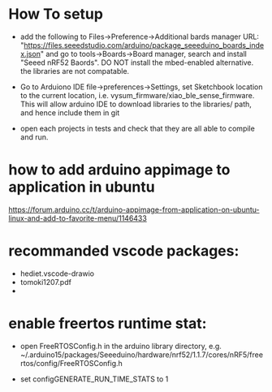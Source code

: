 # How To setup

- add the following to Files->Preference->Additional bards manager URL:
"https://files.seeedstudio.com/arduino/package_seeeduino_boards_index.json"
and go to tools->Boards->Board manager, search and install "Seeed nRF52 Baords". DO NOT install the mbed-enabled alternative. the libraries are not compatable. 

- Go to Arduiono IDE file->preferences->Settings, set Sketchbook location to the current location, i.e. vysum_firmware/xiao_ble_sense_firmware. This will allow arduino IDE to download libraries to the libraries/ path, and hence include them in git

- open each projects in tests and check that they are all able to compile and run.

# how to add arduino appimage to application in ubuntu
https://forum.arduino.cc/t/arduino-appimage-from-application-on-ubuntu-linux-and-add-to-favorite-menu/1146433

# recommanded vscode packages:
- hediet.vscode-drawio
- tomoki1207.pdf
- 

# enable freertos runtime stat:
- open FreeRTOSConfig.h in the arduino library directory, 
e.g. ~/.arduino15/packages/Seeeduino/hardware/nrf52/1.1.7/cores/nRF5/freertos/config/FreeRTOSConfig.h

- set configGENERATE_RUN_TIME_STATS to 1